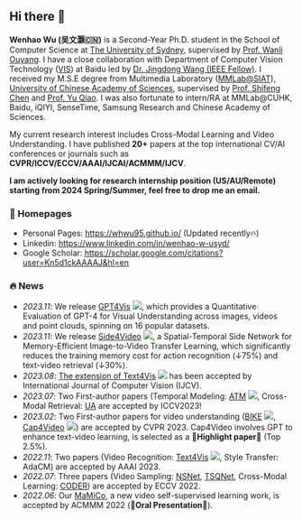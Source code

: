 ## Hi there 👋

**Wenhao Wu (吴文灏🇨🇳)** is a Second-Year Ph.D. student in the School of Computer Science at [The University of Sydney](https://www.sydney.edu.au/), supervised by [Prof. Wanli Ouyang](https://wlouyang.github.io/). I have a close collaboration with Department of Computer Vision Technology ([VIS](https://vis.baidu.com/)) at Baidu led by [Dr. Jingdong Wang (IEEE Fellow)](https://jingdongwang2017.github.io/). I received my M.S.E degree from Multimedia Laboratory ([MMLab@SIAT](http://mmlab.siat.ac.cn/)), [University of Chinese Academy of Sciences](http://english.ucas.ac.cn/), supervised by [Prof. Shifeng Chen](https://scholar.google.com/citations?user=6X77S3cAAAAJ&hl=en) and [Prof. Yu Qiao](http://mmlab.siat.ac.cn/yuqiao/).
I was also fortunate to intern/RA at MMLab@CUHK, Baidu, iQIYI, SenseTime, Samsung Research and Chinese Academy of Sciences.

My current research interest includes Cross-Modal Learning and Video Understanding. I have published **20+** papers at the top international CV/AI conferences or journals such as **CVPR/ICCV/ECCV/AAAI/IJCAI/ACMMM/IJCV**.

**I am actively looking for research internship position (US/AU/Remote) starting from 2024 Spring/Summer, feel free to drop me an email.**

### 📎 Homepages
- Personal Pages: https://whwu95.github.io/ (Updated recently🔥)
- Linkedin: https://www.linkedin.com/in/wenhao-w-usyd/
- Google Scholar: https://scholar.google.com/citations?user=Kn5d1ckAAAAJ&hl=en

### 🔥 News
- *2023.11*: We release [GPT4Vis](https://arxiv.org/abs/2311.15732)  [![](https://img.shields.io/github/stars/whwu95/GPT4Vis?color=success&logo=github)](https://github.com/whwu95/GPT4Vis), which provides a Quantitative Evaluation of GPT-4 for Visual Understanding across images, videos and point clouds, spinning on 16 popular datasets.
- *2023.11*: We release [Side4Video](https://arxiv.org/abs/2311.15769) [![](https://img.shields.io/github/stars/HJYao00/Side4Video?color=success&logo=github)](https://github.com/HJYao00/Side4Video), a Spatial-Temporal Side Network for Memory-Efficient Image-to-Video Transfer Learning, which significantly reduces the training memory cost for action recognition (↓75%) and text-video retrieval (↓30%).
- *2023.08*: [The extension of Text4Vis](https://link.springer.com/article/10.1007/s11263-023-01876-w) [![](https://img.shields.io/github/stars/whwu95/Text4Vis?color=success&logo=github)](https://github.com/whwu95/Text4Vis) has been accepted by International Journal of Computer Vision (IJCV).
- *2023.07*: Two First-author papers (Temporal Modeling: [ATM](https://github.com/whwu95/ATM) [![](https://img.shields.io/github/stars/whwu95/ATM?color=success&logo=github)](https://github.com/whwu95/ATM), Cross-Modal Retrieval: [UA](https://arxiv.org/abs/2301.06309) are accepted by ICCV2023!
- *2023.02*: Two First-author papers for video understanding ([BIKE](https://github.com/whwu95/BIKE) [![](https://img.shields.io/github/stars/whwu95/BIKE?color=success&logo=github)](https://github.com/whwu95/BIKE), [Cap4Video](https://github.com/whwu95/Cap4Video) [![](https://img.shields.io/github/stars/whwu95/Cap4Video?color=success&logo=github)](https://github.com/whwu95/Cap4Video)) are accepted by CVPR 2023. Cap4Video involves GPT to enhance text-video learning, is selected as a 🎉**Highlight paper**🎉 (Top 2.5%).
- *2022.11*: Two papers (Video Recognition: [Text4Vis](https://github.com/whwu95/Text4Vis) [![](https://img.shields.io/github/stars/whwu95/Text4Vis?color=success&logo=github)](https://github.com/whwu95/Text4Vis), Style Transfer: AdaCM) are accepted by AAAI 2023.
- *2022.07*: Three papers (Video Sampling: [NSNet](https://arxiv.org/pdf/2207.10388.pdf), [TSQNet](https://arxiv.org/pdf/2207.10379.pdf), Cross-Modal Learning: [CODER](https://arxiv.org/pdf/2208.09843.pdf)) are accepted by ECCV 2022.
- *2022.06*: Our [MaMiCo](https://dl.acm.org/doi/10.1145/3503161.3547888), a new video self-supervised learning work, is accepted by ACMMM 2022 (🎉**Oral Presentation**🎉).

